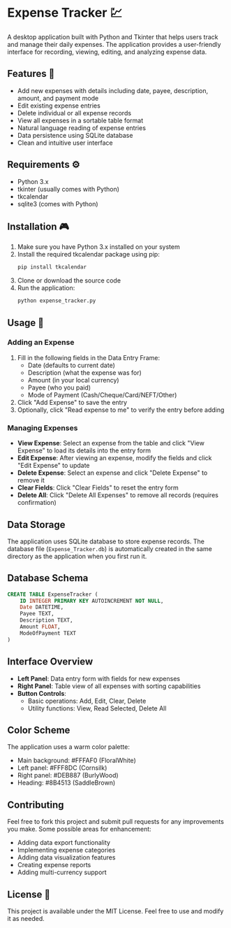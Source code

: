 # Expense Tracker 💹

A desktop application built with Python and Tkinter that helps users track and manage their daily expenses. The application provides a user-friendly interface for recording, viewing, editing, and analyzing expense data.

## Features 🚩

- Add new expenses with details including date, payee, description, amount, and payment mode
- Edit existing expense entries
- Delete individual or all expense records
- View all expenses in a sortable table format
- Natural language reading of expense entries
- Data persistence using SQLite database
- Clean and intuitive user interface

## Requirements ⚙️

- Python 3.x
- tkinter (usually comes with Python)
- tkcalendar
- sqlite3 (comes with Python)

## Installation 🎮

1. Make sure you have Python 3.x installed on your system
2. Install the required tkcalendar package using pip:
   ```bash
   pip install tkcalendar
   ```
3. Clone or download the source code
4. Run the application:
   ```bash
   python expense_tracker.py
   ```

## Usage 🚀

### Adding an Expense
1. Fill in the following fields in the Data Entry Frame:
   - Date (defaults to current date)
   - Description (what the expense was for)
   - Amount (in your local currency)
   - Payee (who you paid)
   - Mode of Payment (Cash/Cheque/Card/NEFT/Other)
2. Click "Add Expense" to save the entry
3. Optionally, click "Read expense to me" to verify the entry before adding

### Managing Expenses
- **View Expense**: Select an expense from the table and click "View Expense" to load its details into the entry form
- **Edit Expense**: After viewing an expense, modify the fields and click "Edit Expense" to update
- **Delete Expense**: Select an expense and click "Delete Expense" to remove it
- **Clear Fields**: Click "Clear Fields" to reset the entry form
- **Delete All**: Click "Delete All Expenses" to remove all records (requires confirmation)

## Data Storage

The application uses SQLite database to store expense records. The database file (`Expense_Tracker.db`) is automatically created in the same directory as the application when you first run it.

## Database Schema

```sql
CREATE TABLE ExpenseTracker (
    ID INTEGER PRIMARY KEY AUTOINCREMENT NOT NULL,
    Date DATETIME,
    Payee TEXT,
    Description TEXT,
    Amount FLOAT,
    ModeOfPayment TEXT
)
```

## Interface Overview

- **Left Panel**: Data entry form with fields for new expenses
- **Right Panel**: Table view of all expenses with sorting capabilities
- **Button Controls**: 
  - Basic operations: Add, Edit, Clear, Delete
  - Utility functions: View, Read Selected, Delete All

## Color Scheme 

The application uses a warm color palette:
- Main background: #FFFAF0 (FloralWhite)
- Left panel: #FFF8DC (Cornsilk)
- Right panel: #DEB887 (BurlyWood)
- Heading: #8B4513 (SaddleBrown)

## Contributing

Feel free to fork this project and submit pull requests for any improvements you make. Some possible areas for enhancement:
- Adding data export functionality
- Implementing expense categories
- Adding data visualization features
- Creating expense reports
- Adding multi-currency support

## License 🎯

This project is available under the MIT License. Feel free to use and modify it as needed.
